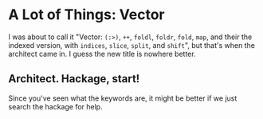 # A Lot of Things: Vector

I was about to call it "Vector: `(:>)`, `++`, `foldl`, `foldr`, `fold`, `map`, and their the indexed version, with `indices`, `slice`, `split`, and `shift`", but that's when the architect came in. I guess the new title is nowhere better.

## Architect. Hackage, start!

Since you've seen what the keywords are, it might be better if we just search the hackage for help.
